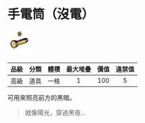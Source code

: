 # 手電筒（沒電）

![img](images/item_pic_SDT.png)

|品級|分類|體積|最大堆疊|價值|違禁值|
|:--:|:--:|:--:|:--:|:--:|:--:|
|高級|道具|一格|1|100|5|

可用來照亮前方的黑暗。

> 就像陽光，穿過黑夜…
